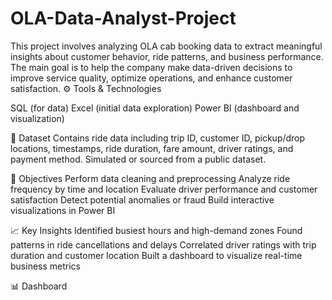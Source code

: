# OLA-Data-Analyst-Project
This project involves analyzing OLA cab booking data to extract meaningful insights about customer behavior, ride patterns, and business performance. The main goal is to help the company make data-driven decisions to improve service quality, optimize operations, and enhance customer satisfaction.
⚙️ Tools & Technologies

SQL (for data)
Excel (initial data exploration)
Power BI (dashboard and visualization)

📁 Dataset
Contains ride data including trip ID, customer ID, pickup/drop locations, timestamps, ride duration, fare amount, driver ratings, and payment method.
Simulated or sourced from a public dataset.

🎯 Objectives
Perform data cleaning and preprocessing
Analyze ride frequency by time and location
Evaluate driver performance and customer satisfaction
Detect potential anomalies or fraud
Build interactive visualizations in Power BI

📈 Key Insights
Identified busiest hours and high-demand zones
Found patterns in ride cancellations and delays
Correlated driver ratings with trip duration and customer location
Built a dashboard to visualize real-time business metrics

📊 Dashboard
